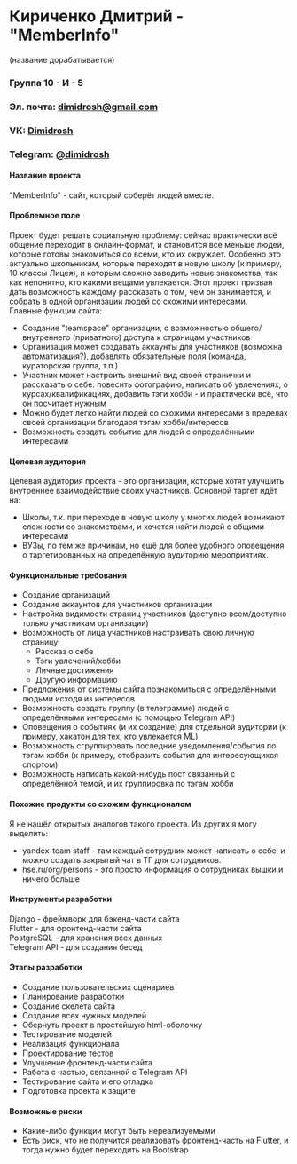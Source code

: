 # Кириченко Дмитрий - "MemberInfo"
(название дорабатывается)
### Группа 10 - И - 5
### Эл. почта: dimidrosh@gmail.com
### VK: [Dimidrosh](https://vk.com/dimidrosh)
### Telegram: [@dimidrosh](https://t.me/dimidrosh)
#### Название проекта
"MemberInfo" - сайт, который соберёт людей вместе.
#### Проблемное поле
Проект будет решать социальную проблему: сейчас практически всё общение переходит в онлайн-формат, и становится всё меньше людей, которые готовы знакомиться со всеми, кто их окружает. Особенно это актуально школьникам, которые переходят в новую школу (к примеру, 10 классы Лицея), и которым сложно заводить новые знакомства, так как непонятно, кто какими вещами увлекается. Этот проект призван дать возможность каждому рассказать о том, чем он занимается, и собрать в одной организации людей со схожими интересами.\
Главные функции сайта:
* Создание "teamspace" организации, с возможностью общего/внутреннего (приватного) доступа к страницам участников
* Организация может создавать аккаунты для участников (возможна автоматизация?), добавлять обязательные поля (команда, кураторская группа, т.п.)
* Участник может настроить внешний вид своей странички и рассказать о себе: повесить фотографию, написать об увлечениях, о курсах/квалификациях, добавить тэги хобби - и практически всё, что он посчитает нужным
* Можно будет легко найти людей со схожими интересами в пределах своей организации благодаря тэгам хобби/интересов
* Возможность создать событие для людей с определёнными интересами
#### Целевая аудитория
Целевая аудитория проекта - это организации, которые хотят улучшить внутреннее взаимодействие своих участников. Основной таргет идёт на:
* Школы, т.к. при переходе в новую школу у многих людей возникают сложности со знакомствами, и хочется найти людей с общими интересами
* ВУЗы, по тем же причинам, но ещё для более удобного оповещения о таргетированных на определённую аудиторию мероприятиях.
#### Функциональные требования
* Создание организаций
* Создание аккаунтов для участников организации
* Настройка видимости страниц участников (доступно всем/доступно только участникам организации)
* Возможность от лица участников настраивать свою личную страницу:
  - Рассказ о себе
  - Тэги увлечений/хобби
  - Личные достижения
  - Другую информацию
* Предложения от системы сайта познакомиться с определёнными людьми исходя из интересов
* Возможность создать группу (в телеграмме) людей с определёнными интересами (с помощью Telegram API)
* Оповещения о событиях (и их создание) для отдельной аудитории (к примеру, хакатон для тех, кто увлекается ML)
* Возможность сгруппировать последние уведомления/события по тэгам хобби (к примеру, отобразить события для интересующихся спортом)
* Возможность написать какой-нибудь пост связанный с определённой темой, и их группировка по тэгам хобби
#### Похожие продукты со схожим функционалом
Я не нашёл открытых аналогов такого проекта. Из других я могу выделить:
* yandex-team staff - там каждый сотрудник может написать о себе, и можно создать закрытый чат в ТГ для сотрудников.
* hse.ru/org/persons - это просто информация о сотрудниках вышки и ничего больше
#### Инструменты разработки
Django - фреймворк для бэкенд-части сайта\
Flutter - для фронтенд-части сайта\
PostgreSQL - для хранения всех данных\
Telegram API - для создания бесед
#### Этапы разработки
* Создание пользовательских сценариев
* Планирование разработки
* Создание скелета сайта
* Создание всех нужных моделей
* Обернуть проект в простейшую html-оболочку
* Тестирование моделей
* Реализация функционала
* Проектирование тестов
* Улучшение фронтенд-части сайта
* Работа с частью, связанной с Telegram API
* Тестирование сайта и его отладка
* Подготовка проекта к защите
#### Возможные риски
* Какие-либо функции могут быть нереализуемыми
* Есть риск, что не получится реализовать фронтенд-часть на Flutter, и тогда нужно будет переходить на Bootstrap
